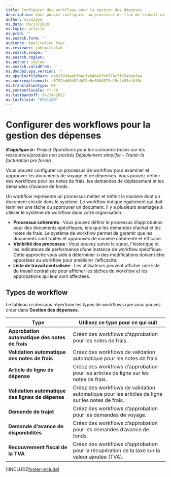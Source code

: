 ```yaml
---
title: Configurer des workflows pour la gestion des dépenses
description: Vous pouvez configurer un processus de flux de travail utilisé pour examiner et approuver les documents de déplacement et de dépenses.
author: suvaidya
ms.date: 09/23/2020
ms.topic: article
ms.prod: ''
ms.search.form: ''
audience: Application User
ms.reviewer: johnmichalak
ms.search.scope: ''
ms.search.region: ''
ms.author: shylaw
ms.search.validFrom: ''
ms.dyn365.ops.version: ''
ms.openlocfilehash: da015904aebfb4cfe046407bbf7bc7fe5a0a0faa
ms.sourcegitcommit: c0792bd65d92db25e0e8864879a19c4b93efb10c
ms.translationtype: HT
ms.contentlocale: fr-FR
ms.lasthandoff: 04/14/2022
ms.locfileid: "8581189"
---
```

# <a name="set-up-workflows-for-expense-management"></a>Configurer des workflows pour la gestion des dépenses

_**S’applique à :** Project Operations pour les scénarios basés sur les ressources/produits non stockés Déploiement simplifié – Traiter la facturation pro forma_

Vous pouvez configurer un processus de workflow pour examiner et approuver les documents de voyage et de dépenses. Vous pouvez définir des workflows pour les notes de frais, les demandes de déplacement et les demandes d’avance de fonds.

Un workflow représente un processus métier et définit la manière dont un document circule dans le système. Le workflow indique également qui doit terminer une tâche ou approuver un document. Il y a plusieurs avantages à utiliser le système de workflow dans votre organisation :

- **Processus cohérents** : Vous pouvez définir le processus d’approbation pour des documents spécifiques, tels que les demandes d’achat et les notes de frais. Le système de workflow permet de garantir que les documents sont traités et approuvés de manière cohérente et efficace.
- **Visibilité des processus** : Vous pouvez suivre le statut, l’historique et les indicateurs de performance d’une instance de workflow spécifique. Cette approche vous aide à déterminer si des modifications doivent être apportées au workflow pour améliorer l’efficacité.
- **Liste de travail centralisée** : Les utilisateurs peuvent afficher une liste de travail centralisée pour afficher les tâches de workflow et les approbations qui leur sont affectées. 

## <a name="workflow-types"></a>Types de workflow

Le tableau ci-dessous répertorie les types de workflows que vous pouvez créer dans **Gestion des dépenses**.


|              <strong>Type</strong>              |                   <strong>Utilisez ce type pour ce qui suit</strong>                   |
|-------------------------------------------------|-----------------------------------------------------------------------|
|   <strong>Approbation automatique des notes de frais</strong> |            Créez des workflows d’approbation pour les notes de frais.             |
|  <strong>Validation automatique des notes de frais</strong>   |        Créez des workflows de validation automatique pour les notes de frais.        |
|       <strong>Article de ligne de dépense</strong>        |     Créez des workflows d’approbation pour les articles de ligne sur les notes de frais.      |
| <strong>Validation automatique des lignes de dépense</strong> | Créez des workflows de validation automatique pour les articles de ligne sur les notes de frais. |
|       <strong>Demande de trajet</strong>       |          Créez des workflows d’approbation pour les demandes de voyage.           |
|      <strong>Demande d’avance de disponibilités</strong>      |         Créez des workflows d’approbation pour les demandes d’avance de fonds.          |
|        <strong>Recouvrement fiscal de la TVA</strong>        | Créez des workflows d’approbation pour la récupération de la taxe sur la valeur ajoutée (TVA).  |


[!INCLUDE[footer-include](../includes/footer-banner.md)]